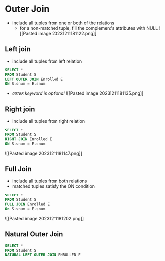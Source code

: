 # Outer Join
- include all tuples from one or both of the relations
	- for a non-matched tuple, fill the complement's attributes with NULL
![[Pasted image 20231211181122.png]]
## Left join
- include all tuples from left relation
```sql
SELECT *
FROM Student S
LEFT OUTER JOIN Enrolled E
ON S.snum = E.snum
```
- *`OUTER` keyword is optional*
![[Pasted image 20231211181135.png]]
## Right join
- include all tuples from right relation
```sql
SELECT * 
FROM Student S
RIGHT JOIN Enrolled E
ON S.snum = E.snum
```
![[Pasted image 20231211181147.png]]
## Full Join
- include all tuples from both relations
- matched tuples satisfy the ON condition
```sql
SELECT *
FROM Student S
FULL JOIN Enrolled E
On S.snum = E.snum
```
![[Pasted image 20231211181202.png]]
## Natural Outer Join
```sql
SELECT *
FROM Student S
NATURAL LEFT OUTER JOIN ENROLLED E
```
